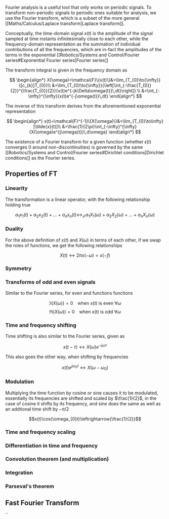 Fourier analysis is a useful tool that only works on periodic signals. To transform non-periodic signals to periodic ones suitable for analysis, we use the Fourier transform, which is a subset of the more general [[Maths/Calculus/Laplace transform|Laplace transform]]. 

Conceptually, the time-domain signal $x(t)$ is the amplitude of the signal sampled at time instants infinitesimally close to each other, while the frequency-domain representation as the summation of individual contributions of all the frequencies, which are in-fact the amplitudes of the terms in the exponential [[Robotics/Systems and Control/Fourier series#Exponential Fourier series|Fourier series]] 

The transform integral is given in the frequency domain as

$$
\begin{align*}
X(\omega)=\mathcal{F}\{x(t)\}&=\lim_{T_{0}\to{\infty}}{[c_{k}]T_{0}}\\
&=\lim_{T_{0}\to{\infty}}{\left[\int_{-\frac{T_{0}}{2}}^{\frac{T_{0}}{2}}{x(t)e^{-jk\Delta\omega{t}}\,dt}\right]} \\
&=\int_{-\infty}^{\infty}{x(t)e^{-j\omega{t}}\,dt}
\end{align*}
$$

The inverse of this transform derives from the aforementioned exponential representation

$$
\begin{align*}
x(t)=\mathcal{F}^{-1}\{X(\omega)\}&=\lim_{T_{0}\to\infty}[\tilde{x}(t)]\\
&=\frac{1}{2\pi}\int_{-\infty}^{\infty}{X(\omega)e^{j\omega{t}}\,d\omega}
\end{align*}
$$

The existence of a Fourier transform for a given function (whether $\epsilon(t)$ converges 0 around non-discontinuities) is governed by the same [[Robotics/Systems and Control/Fourier series#Dirichlet conditions|Dirichlet conditions]] as the Fourier series.

## Properties of FT

### Linearity

The transformation is a linear operator, with the following relationship holding true

$$\alpha_{1}x_{1}(t)+\alpha_{2}x_{2}(t)+\dots+\alpha_{n}x_{n}(t)\longleftrightarrow_\mathcal{F}\alpha_{1}X_{1}(\omega)+\alpha_{2}X_{2}(\omega)+\dots+{\alpha_{n}X_{n}(\omega)}$$

### Duality

For the above definition of $x(t)$ and $X(\omega)$ in terms of each other, if we swap the roles of functions, we get the following relationships

$$X(t)\leftrightarrow{2\pi{x(-\omega)}}=x(-f)$$

### Symmetry

### Transforms of odd and even signals

Similar to the Fourier series, for even and functions functions

$$\Im(X(\omega))=0\;\;\;\text{ when }x(t)\text{ is even }\forall\omega$$
$$\Re(X(\omega))=0\;\;\;\text{ when }x(t)\text{ is odd }\forall\omega$$

### Time and frequency shifting

Time shifting is also similar to the Fourier series, given as

$$x(t-\tau)\leftrightarrow{X(\omega)e^{-j\omega\tau}}$$

This also goes the other way, when shifting by frequencies

$$x(t)e^{j\omega_{0}t}\leftrightarrow{X(\omega-\omega_{0})}$$

### Modulation

Multiplying the time function by cosine or sine causes it to be modulated, essentially its frequencies are shifted and scaled by $\frac{1}{2}$, in the case of cosine it shifts by its frequency, and sine does the same as well as an addtional time shift by $-\pi/2$

$$x(t)\cos(\omega_{0}t)\leftrightarrow{\frac{1}{2}}$$

### Time and frequency scaling

### Differentiation in time and frequency

### Convolution theorem (and multiplication)

### Integration

### Parseval's theorem

## Fast Fourier Transform
``